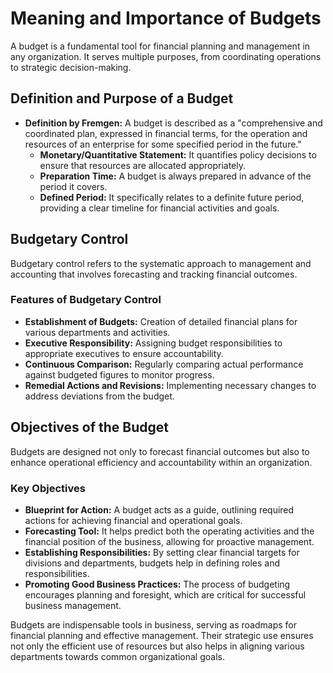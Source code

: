 # Meaning and Importance of Budgets

A budget is a fundamental tool for financial planning and management in any organization. It serves multiple purposes, from coordinating operations to strategic decision-making.

## Definition and Purpose of a Budget
- **Definition by Fremgen:** A budget is described as a "comprehensive and coordinated plan, expressed in financial terms, for the operation and resources of an enterprise for some specified period in the future."
  - **Monetary/Quantitative Statement:** It quantifies policy decisions to ensure that resources are allocated appropriately.
  - **Preparation Time:** A budget is always prepared in advance of the period it covers.
  - **Defined Period:** It specifically relates to a definite future period, providing a clear timeline for financial activities and goals.

## Budgetary Control
Budgetary control refers to the systematic approach to management and accounting that involves forecasting and tracking financial outcomes.

### Features of Budgetary Control
- **Establishment of Budgets:** Creation of detailed financial plans for various departments and activities.
- **Executive Responsibility:** Assigning budget responsibilities to appropriate executives to ensure accountability.
- **Continuous Comparison:** Regularly comparing actual performance against budgeted figures to monitor progress.
- **Remedial Actions and Revisions:** Implementing necessary changes to address deviations from the budget.

## Objectives of the Budget
Budgets are designed not only to forecast financial outcomes but also to enhance operational efficiency and accountability within an organization.

### Key Objectives
- **Blueprint for Action:** A budget acts as a guide, outlining required actions for achieving financial and operational goals.
- **Forecasting Tool:** It helps predict both the operating activities and the financial position of the business, allowing for proactive management.
- **Establishing Responsibilities:** By setting clear financial targets for divisions and departments, budgets help in defining roles and responsibilities.
- **Promoting Good Business Practices:** The process of budgeting encourages planning and foresight, which are critical for successful business management.

Budgets are indispensable tools in business, serving as roadmaps for financial planning and effective management. Their strategic use ensures not only the efficient use of resources but also helps in aligning various departments towards common organizational goals.
